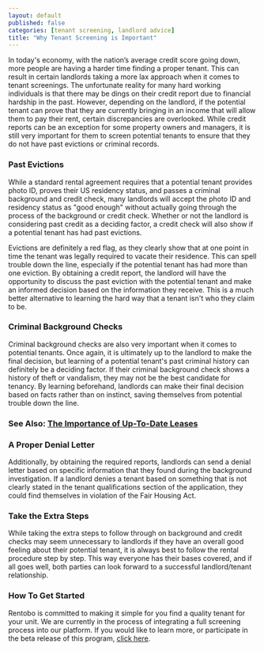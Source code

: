 ```yaml
---
layout: default
published: false
categories: [tenant screening, landlord advice]
title: "Why Tenant Screening is Important"
---
```


In today's economy, with the nation’s average credit score going down, more people are having a harder time finding a proper tenant. This can result in certain landlords taking a more lax approach when it comes to tenant screenings. The unfortunate reality for many hard working individuals is that there may be dings on their credit report due to financial hardship in the past. However, depending on the landlord, if the potential tenant can prove that they are currently bringing in an income that will allow them to pay their rent, certain discrepancies are overlooked. While credit reports can be an exception for some property owners and managers, it is still very important for them to screen potential tenants to ensure that they do not have past evictions or criminal records. 
 
### Past Evictions
 
While a standard rental agreement requires that a potential tenant provides photo ID, proves their US residency status, and passes a criminal background and credit check, many landlords will accept the photo ID and residency status as "good enough" without actually going through the process of the background or credit check. Whether or not the landlord is considering past credit as a deciding factor, a credit check will also show if a potential tenant has had past evictions.
 
Evictions are definitely a red flag, as they clearly show that at one point in time the tenant was legally required to vacate their residence. This can spell trouble down the line, especially if the potential tenant has had more than one eviction. By obtaining a credit report, the landlord will have the opportunity to discuss the past eviction with the potential tenant and make an informed decision based on the information they receive. This is a much better alternative to learning the hard way that a tenant isn't who they claim to be.
 
### Criminal Background Checks
 
Criminal background checks are also very important when it comes to potential tenants. Once again, it is ultimately up to the landlord to make the final decision, but learning of a potential tenant's past criminal history can definitely be a deciding factor. If their criminal background check shows a history of theft or vandalism, they may not be the best candidate for tenancy. By learning beforehand, landlords can make their final decision based on facts rather than on instinct, saving themselves from potential trouble down the line.

### See Also: [The Importance of Up-To-Date Leases][1]
 
### A Proper Denial Letter
 
Additionally, by obtaining the required reports, landlords can send a denial letter based on specific information that they found during the background investigation. If a landlord denies a tenant based on something that is not clearly stated in the tenant qualifications section of the application, they could find themselves in violation of the Fair Housing Act.
 
### Take the Extra Steps
 
While taking the extra steps to follow through on background and credit checks may seem unnecessary to landlords if they have an overall good feeling about their potential tenant, it is always best to follow the rental procedure step by step. This way everyone has their bases covered, and if all goes well, both parties can look forward to a successful landlord/tenant relationship.

### How To Get Started

Rentobo is committed to making it simple for you find a quality tenant for your unit. We are currently in the process of integrating a full screening process into our platform.  If you would like to learn more, or participate in the beta release of this program, [click here][2]. 

[1]: http://www.rentobo.com/blog/importance-of-up-to-date-leases/
[2]: http://www.rentobo.com/tenant_screening
